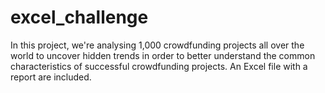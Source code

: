 # excel_challenge
In this project, we're analysing 1,000 crowdfunding projects all over the world to uncover hidden trends in order to better understand the common characteristics of successful crowdfunding projects.
An Excel file with a report are included.
